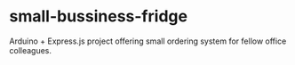 # small-bussiness-fridge
 Arduino + Express.js project offering small ordering system for fellow office colleagues.
